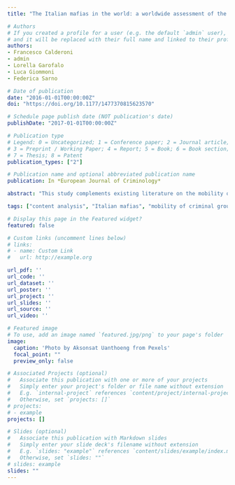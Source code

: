 ```yaml
---
title: "The Italian mafias in the world: a worldwide assessment of the mobility of criminal groups"

# Authors
# If you created a profile for a user (e.g. the default `admin` user), write the username (folder name) here 
# and it will be replaced with their full name and linked to their profile
authors:
- Francesco Calderoni
- admin
- Lorella Garofalo
- Luca Giommoni
- Federica Sarno

# Date of publication
date: "2016-01-01T00:00:00Z"
doi: "https://doi.org/10.1177/1477370815623570"

# Schedule page publish date (NOT publication's date)
publishDate: "2017-01-01T00:00:00Z"

# Publication type
# Legend: 0 = Uncategorized; 1 = Conference paper; 2 = Journal article;
# 3 = Preprint / Working Paper; 4 = Report; 5 = Book; 6 = Book section;
# 7 = Thesis; 8 = Patent
publication_types: ["2"]

# Publication name and optional abbreviated publication name
publication: In *European Journal of Criminology*

abstract: "This study complements existing literature on the mobility of criminal groups (mainly based on country case studies) with the first systematic assessment of the worldwide activities of the four main types of Italian mafias (Cosa Nostra, Camorra, ’Ndrangheta and Apulian mafias) from 2000 to 2012. Drawing from publicly available reports, a specific multiple correspondence analysis identifies the most important associations among mafias, activities, and countries. The results show that the mafias concentrate in a few countries; drug trafficking is the most frequent activity, whereas money laundering appears less important than expected; a stable mafia presence is reported in a few developed countries (mainly Germany, Canada, Australia, and the United States). The mafias show significant differences: the ’Ndrangheta tends to establish structured groups abroad, whereas the other mafias mainly participate in illicit trades."

tags: ["content analysis", "Italian mafias", "mobility of criminal groups", "multiple correspondence analysis", "transplantation"]

# Display this page in the Featured widget?
featured: false

# Custom links (uncomment lines below)
# links:
# - name: Custom Link
#   url: http://example.org

url_pdf: ''
url_code: ''
url_dataset: ''
url_poster: ''
url_project: ''
url_slides: ''
url_source: ''
url_video: ''

# Featured image
# To use, add an image named `featured.jpg/png` to your page's folder 
image:
  caption: 'Photo by Aksonsat Uanthoeng from Pexels'
  focal_point: ""
  preview_only: false

# Associated Projects (optional)
#   Associate this publication with one or more of your projects
#   Simply enter your project's folder or file name without extension
#   E.g. `internal-project` references `content/project/internal-project/index.md`
#   Otherwise, set `projects: []`
# projects:
# - example
projects: []

# Slides (optional)
#   Associate this publication with Markdown slides
#   Simply enter your slide deck's filename without extension
#   E.g. `slides: "example"` references `content/slides/example/index.md`
#   Otherwise, set `slides: ""`
# slides: example
slides: ""
---
```

